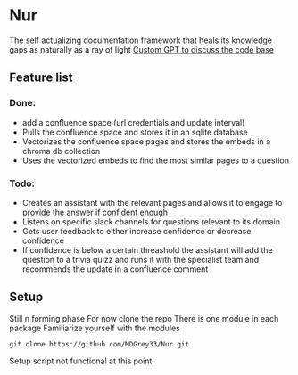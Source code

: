 # Nur
The self actualizing documentation framework that heals its knowledge gaps as naturally as a ray of light
[Custom GPT to discuss the code base](https://chat.openai.com/g/g-zKBLXtfrD-shams-nur)
## Feature list
### Done:
- add a confluence space (url credentials and update interval) 
- Pulls the confluence space and stores it in an sqlite database
- Vectorizes the confluence space pages and stores the embeds in a chroma db collection
- Uses the vectorized embeds to find the most similar pages to a question
### Todo:
- Creates an assistant with the relevant pages and allows it to engage to provide the answer if confident enough
- Listens on specific slack channels for questions relevant to its domain
- Gets user feedback to either increase confidence or decrease confidence
- If confidence is below a certain threashold the assistant will add the question to a trivia quizz and runs it with the specialist team and recommends the update in a confluence comment


## Setup
Still n forming phase
For now clone the repo
There is one module in each package
Familiarize yourself with the modules
````
git clone https://github.com/MDGrey33/Nur.git
````
Setup script not functional at this point.
